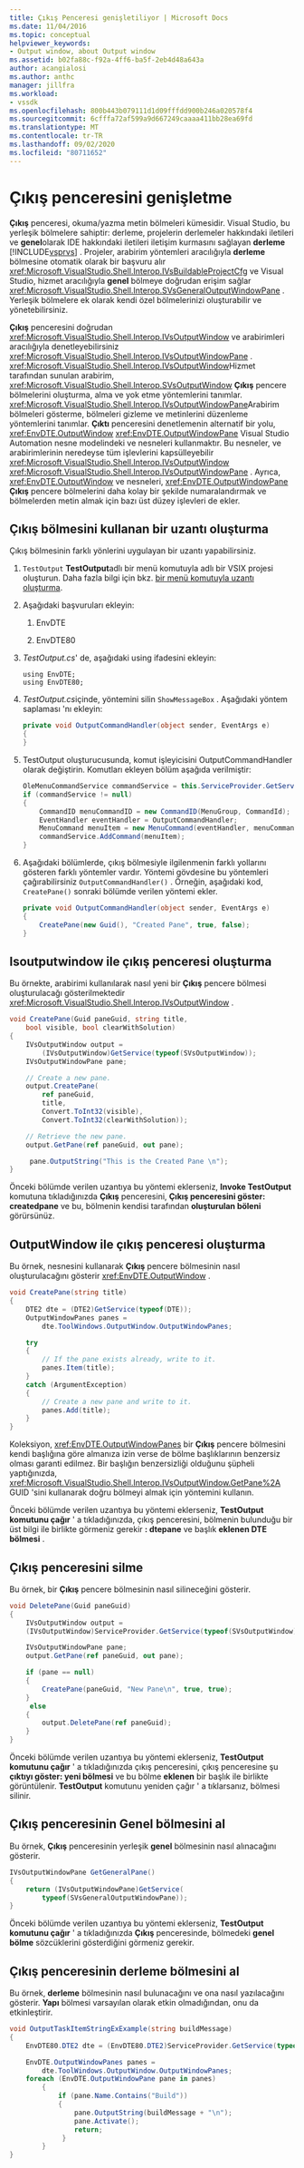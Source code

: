 ```yaml
---
title: Çıkış Penceresi genişletiliyor | Microsoft Docs
ms.date: 11/04/2016
ms.topic: conceptual
helpviewer_keywords:
- Output window, about Output window
ms.assetid: b02fa88c-f92a-4ff6-ba5f-2eb4d48a643a
author: acangialosi
ms.author: anthc
manager: jillfra
ms.workload:
- vssdk
ms.openlocfilehash: 800b443b079111d1d09fffdd900b246a020578f4
ms.sourcegitcommit: 6cfffa72af599a9d667249caaaa411bb28ea69fd
ms.translationtype: MT
ms.contentlocale: tr-TR
ms.lasthandoff: 09/02/2020
ms.locfileid: "80711652"
---
```

# <a name="extend-the-output-window"></a>Çıkış penceresini genişletme
**Çıkış** penceresi, okuma/yazma metin bölmeleri kümesidir. Visual Studio, bu yerleşik bölmelere sahiptir: derleme, projelerin derlemeler hakkındaki iletileri ve **genel**olarak IDE hakkındaki iletileri iletişim kurmasını sağlayan **derleme** [!INCLUDE[vsprvs](../code-quality/includes/vsprvs_md.md)] . Projeler, arabirim yöntemleri aracılığıyla **derleme** bölmesine otomatik olarak bir başvuru alır <xref:Microsoft.VisualStudio.Shell.Interop.IVsBuildableProjectCfg> ve Visual Studio, hizmet aracılığıyla **genel** bölmeye doğrudan erişim sağlar <xref:Microsoft.VisualStudio.Shell.Interop.SVsGeneralOutputWindowPane> . Yerleşik bölmelere ek olarak kendi özel bölmelerinizi oluşturabilir ve yönetebilirsiniz.

 **Çıkış** penceresini doğrudan <xref:Microsoft.VisualStudio.Shell.Interop.IVsOutputWindow> ve arabirimleri aracılığıyla denetleyebilirsiniz <xref:Microsoft.VisualStudio.Shell.Interop.IVsOutputWindowPane> . <xref:Microsoft.VisualStudio.Shell.Interop.IVsOutputWindow>Hizmet tarafından sunulan arabirim, <xref:Microsoft.VisualStudio.Shell.Interop.SVsOutputWindow> **Çıkış** pencere bölmelerini oluşturma, alma ve yok etme yöntemlerini tanımlar. <xref:Microsoft.VisualStudio.Shell.Interop.IVsOutputWindowPane>Arabirim bölmeleri gösterme, bölmeleri gizleme ve metinlerini düzenleme yöntemlerini tanımlar. **Çıktı** penceresini denetlemenin alternatif bir yolu, <xref:EnvDTE.OutputWindow> <xref:EnvDTE.OutputWindowPane> Visual Studio Automation nesne modelindeki ve nesneleri kullanmaktır. Bu nesneler, ve arabirimlerinin neredeyse tüm işlevlerini kapsülleyebilir <xref:Microsoft.VisualStudio.Shell.Interop.IVsOutputWindow> <xref:Microsoft.VisualStudio.Shell.Interop.IVsOutputWindowPane> . Ayrıca, <xref:EnvDTE.OutputWindow> ve nesneleri, <xref:EnvDTE.OutputWindowPane> **Çıkış** pencere bölmelerini daha kolay bir şekilde numaralandırmak ve bölmelerden metin almak için bazı üst düzey işlevleri de ekler.

## <a name="create-an-extension-that-uses-the-output-pane"></a>Çıkış bölmesini kullanan bir uzantı oluşturma
 Çıkış bölmesinin farklı yönlerini uygulayan bir uzantı yapabilirsiniz.

1. `TestOutput` **TestOutput**adlı bir menü komutuyla adlı bir VSIX projesi oluşturun. Daha fazla bilgi için bkz. [bir menü komutuyla uzantı oluşturma](../extensibility/creating-an-extension-with-a-menu-command.md).

2. Aşağıdaki başvuruları ekleyin:

    1. EnvDTE

    2. EnvDTE80

3. *TestOutput.cs*' de, aşağıdaki using ifadesini ekleyin:

    ```f#
    using EnvDTE;
    using EnvDTE80;
    ```

4. *TestOutput.cs*içinde, yöntemini silin `ShowMessageBox` . Aşağıdaki yöntem saplaması 'nı ekleyin:

    ```csharp
    private void OutputCommandHandler(object sender, EventArgs e)
    {
    }
    ```

5. TestOutput oluşturucusunda, komut işleyicisini OutputCommandHandler olarak değiştirin. Komutları ekleyen bölüm aşağıda verilmiştir:

    ```csharp
    OleMenuCommandService commandService = this.ServiceProvider.GetService(typeof(IMenuCommandService)) as OleMenuCommandService;
    if (commandService != null)
    {
        CommandID menuCommandID = new CommandID(MenuGroup, CommandId);
        EventHandler eventHandler = OutputCommandHandler;
        MenuCommand menuItem = new MenuCommand(eventHandler, menuCommandID);
        commandService.AddCommand(menuItem);
    }
    ```

6. Aşağıdaki bölümlerde, çıkış bölmesiyle ilgilenmenin farklı yollarını gösteren farklı yöntemler vardır. Yöntemi gövdesine bu yöntemleri çağırabilirsiniz `OutputCommandHandler()` . Örneğin, aşağıdaki kod, `CreatePane()` sonraki bölümde verilen yöntemi ekler.

    ```csharp
    private void OutputCommandHandler(object sender, EventArgs e)
    {
        CreatePane(new Guid(), "Created Pane", true, false);
    }
    ```

## <a name="create-an-output-window-with-ivsoutputwindow"></a>Isoutputwindow ile çıkış penceresi oluşturma
 Bu örnekte, arabirimi kullanılarak nasıl yeni bir **Çıkış** pencere bölmesi oluşturulacağı gösterilmektedir <xref:Microsoft.VisualStudio.Shell.Interop.IVsOutputWindow> .

```csharp
void CreatePane(Guid paneGuid, string title,
    bool visible, bool clearWithSolution)
{
    IVsOutputWindow output =
        (IVsOutputWindow)GetService(typeof(SVsOutputWindow));
    IVsOutputWindowPane pane;

    // Create a new pane.
    output.CreatePane(
        ref paneGuid,
        title,
        Convert.ToInt32(visible),
        Convert.ToInt32(clearWithSolution));

    // Retrieve the new pane.
    output.GetPane(ref paneGuid, out pane);

     pane.OutputString("This is the Created Pane \n");
}
```

 Önceki bölümde verilen uzantıya bu yöntemi eklerseniz, **Invoke TestOutput** komutuna tıkladığınızda **Çıkış** penceresini, **Çıkış penceresini göster: createdpane** ve bu, bölmenin kendisi tarafından **oluşturulan böleni** görürsünüz.

## <a name="create-an-output-window-with-outputwindow"></a>OutputWindow ile çıkış penceresi oluşturma
 Bu örnek, nesnesini kullanarak **Çıkış** pencere bölmesinin nasıl oluşturulacağını gösterir <xref:EnvDTE.OutputWindow> .

```csharp
void CreatePane(string title)
{
    DTE2 dte = (DTE2)GetService(typeof(DTE));
    OutputWindowPanes panes =
        dte.ToolWindows.OutputWindow.OutputWindowPanes;

    try
    {
        // If the pane exists already, write to it.
        panes.Item(title);
    }
    catch (ArgumentException)
    {
        // Create a new pane and write to it.
        panes.Add(title);
    }
}
```

 Koleksiyon, <xref:EnvDTE.OutputWindowPanes> bir **Çıkış** pencere bölmesini kendi başlığına göre almanıza izin verse de bölme başlıklarının benzersiz olması garanti edilmez. Bir başlığın benzersizliği olduğunu şüpheli yaptığınızda, <xref:Microsoft.VisualStudio.Shell.Interop.IVsOutputWindow.GetPane%2A> GUID 'sini kullanarak doğru bölmeyi almak için yöntemini kullanın.

 Önceki bölümde verilen uzantıya bu yöntemi eklerseniz, **TestOutput komutunu çağır** ' a tıkladığınızda, çıkış penceresini, bölmenin bulunduğu bir üst bilgi ile birlikte görmeniz gerekir **: dtepane** ve başlık **eklenen DTE bölmesi** .

## <a name="delete-an-output-window"></a>Çıkış penceresini silme
 Bu örnek, bir **Çıkış** pencere bölmesinin nasıl silineceğini gösterir.

```csharp
void DeletePane(Guid paneGuid)
{
    IVsOutputWindow output =
    (IVsOutputWindow)ServiceProvider.GetService(typeof(SVsOutputWindow));

    IVsOutputWindowPane pane;
    output.GetPane(ref paneGuid, out pane);

    if (pane == null)
    {
        CreatePane(paneGuid, "New Pane\n", true, true);
    }
     else
    {
        output.DeletePane(ref paneGuid);
    }
}
```

 Önceki bölümde verilen uzantıya bu yöntemi eklerseniz, **TestOutput komutunu çağır** ' a tıkladığınızda çıkış penceresini, çıkış penceresine şu **çıktıyı göster: yeni bölmesi** ve bu bölme **eklenen** bir başlık ile birlikte görüntülenir. **TestOutput** komutunu yeniden çağır ' a tıklarsanız, bölmesi silinir.

## <a name="get-the-general-pane-of-the-output-window"></a>Çıkış penceresinin Genel bölmesini al
 Bu örnek, **Çıkış** penceresinin yerleşik **genel** bölmesinin nasıl alınacağını gösterir.

```csharp
IVsOutputWindowPane GetGeneralPane()
{
    return (IVsOutputWindowPane)GetService(
        typeof(SVsGeneralOutputWindowPane));
}
```

 Önceki bölümde verilen uzantıya bu yöntemi eklerseniz, **TestOutput komutunu çağır** ' a tıkladığınızda **Çıkış** penceresinde, bölmedeki **genel bölme** sözcüklerini gösterdiğini görmeniz gerekir.

## <a name="get-the-build-pane-of-the-output-window"></a>Çıkış penceresinin derleme bölmesini al
 Bu örnek, **derleme** bölmesinin nasıl bulunacağını ve ona nasıl yazılacağını gösterir. **Yapı** bölmesi varsayılan olarak etkin olmadığından, onu da etkinleştirir.

```csharp
void OutputTaskItemStringExExample(string buildMessage)
{
    EnvDTE80.DTE2 dte = (EnvDTE80.DTE2)ServiceProvider.GetService(typeof(EnvDTE.DTE));

    EnvDTE.OutputWindowPanes panes =
        dte.ToolWindows.OutputWindow.OutputWindowPanes;
    foreach (EnvDTE.OutputWindowPane pane in panes)
        {
            if (pane.Name.Contains("Build"))
            {
                pane.OutputString(buildMessage + "\n");
                pane.Activate();
                return;
             }
        }
}
```
